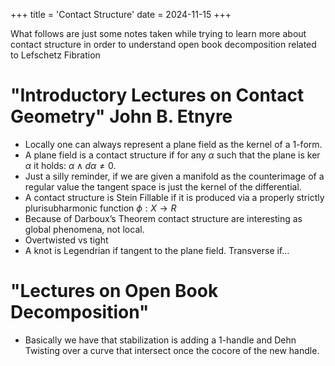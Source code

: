 +++
title = 'Contact Structure'
date = 2024-11-15
+++

What follows are just some notes taken while trying to learn more about contact structure in order to understand open book decomposition related to Lefschetz Fibration

# "Introductory Lectures on Contact Geometry" John B. Etnyre

- Locally one can always represent a plane field as the kernel of a 1-form. 
- A plane field is a contact structure if for any $\alpha$ such that the plane is $\ker\alpha$ it holds: $\alpha\wedge d\alpha\neq 0$. 
- Just a silly reminder, if we are given a manifold as the counterimage of a regular value the tangent space is just the kernel of the differential.
- A contact structure is Stein Fillable if it is produced via a properly strictly plurisubharmonic function $\phi: X\to R$
- Because of Darboux’s Theorem contact structure are interesting as global phenomena, not local.
- Overtwisted vs tight
- A knot is Legendrian if tangent to the plane field. Transverse if...

# "Lectures on Open Book Decomposition" 
- Basically we have that stabilization is adding a 1-handle and Dehn Twisting over a curve that intersect once the cocore of the new handle.
